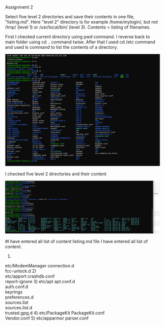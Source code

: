 Assignment 2

Select five level 2 directories and save their contents in one file, "listing.md". Here "level 2" directory is for example /home/mylogin/, but not /tmp/ (level 1) or /usr/local/bin/ (level 3). Contents = listing of filenames.

First I checked current directory using pwd command.
I reverse back to main folder using cd .. command twise.
After that I used cd /etc command and used ls command to list the contents of a directory.

![](Assignment2/image/1.PNG)

I checked five level 2 directories and their content

![](Assignment2/image/2.PNG)


#I have entered all list of content listing.md file I have entered all list of content. 

1)
etc/ModemManager
    connection.d  
    fcc-unlock.d
2)   
etc/apport
    crashdb.conf  
    report-ignore
3)
etc/apt
    apt.conf.d  
    auth.conf.d  
    keyrings  
    preferences.d  
    sources.list  
    sources.list.d  
    trusted.gpg.d
4)
etc/PackageKit
    PackageKit.conf  
    Vendor.conf
5)
etc/apparmor
    parser.conf